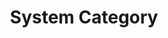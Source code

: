 ---
title: System Category
description: 系统相关的文章
image:

# Badge style
style:
    background: "#abcdef"
    color: "#fff"
---
